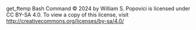 get_ftemp Bash Command © 2024 by William S. Popovici is licensed under CC BY-SA 4.0. To view a copy of this license, visit http://creativecommons.org/licenses/by-sa/4.0/
